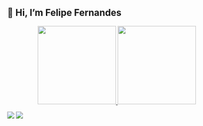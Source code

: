 <h2>👋 Hi, I’m Felipe Fernandes</h2>

  
<div align="center">
  <a href="https://github.com/felipefmv">
  <img height="180em" src="https://github-readme-stats.vercel.app/api?username=felipefmv&show_icons=true&theme=dracula&include_all_commits=true&count_private=true"/>
  <img height="180em" src="https://github-readme-stats.vercel.app/api/top-langs/?username=felipefmv&layout=compact&langs_count=7&theme=dracula"/>
</div>

  <div> 
  
  <a href = "mailto:felipefernandesmiranda@gmail.com"><img src="https://img.shields.io/badge/-Gmail-%23333?style=for-the-badge&logo=gmail&logoColor=white" target="_blank"></a>
  <a href="https://www.linkedin.com/in/felipefmv/" target="_blank"><img src="https://img.shields.io/badge/-LinkedIn-%230077B5?style=for-the-badge&logo=linkedin&logoColor=white" target="_blank"></a> 
 

</div>
